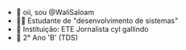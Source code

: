 - 👋 oii, sou @WaliSaloam
- 👨‍🎓 Estudante de "desenvolvimento de sistemas"
- 🏫 Instituição: ETE Jornalista cyl gallindo
- 🎒 2° Ano 'B' (TDS)
<!---
WaliSaloam/WaliSaloam is a ✨ special ✨ repository because its `README.md` (this file) appears on your GitHub profile.
You can click the Preview link to take a look at your changes.
--->
